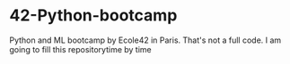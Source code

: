 # 42-Python-bootcamp
Python and ML bootcamp by Ecole42 in Paris. That's not a full code. I am going to fill this repositorytime by time
